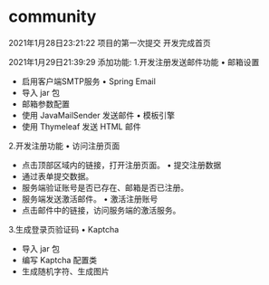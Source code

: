 # community
2021年1月28日23:21:22 项目的第一次提交 开发完成首页

2021年1月29日21:39:29
添加功能:
1.开发注册发送邮件功能
• 邮箱设置
- 启用客户端SMTP服务
• Spring Email
- 导入 jar 包
- 邮箱参数配置
- 使用 JavaMailSender 发送邮件
• 模板引擎
- 使用 Thymeleaf 发送 HTML 邮件

2.开发注册功能
• 访问注册页面
- 点击顶部区域内的链接，打开注册页面。
• 提交注册数据
- 通过表单提交数据。
- 服务端验证账号是否已存在、邮箱是否已注册。
- 服务端发送激活邮件。
• 激活注册账号
- 点击邮件中的链接，访问服务端的激活服务。

3.生成登录页验证码
• Kaptcha
- 导入 jar 包
- 编写 Kaptcha 配置类
- 生成随机字符、生成图片
